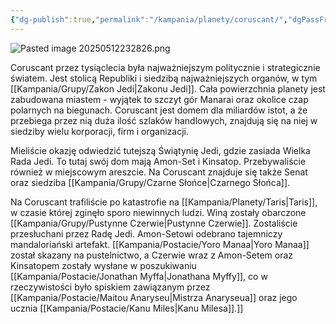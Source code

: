 ```yaml
---
{"dg-publish":true,"permalink":"/kampania/planety/coruscant/","dgPassFrontmatter":true}
---
```


![Pasted image 20250512232826.png](/img/user/Pasted%20image%2020250512232826.png)

Coruscant przez tysiąclecia była najważniejszym politycznie i strategicznie światem. Jest stolicą Republiki i siedzibą najważniejszych organów, w tym [[Kampania/Grupy/Zakon Jedi\|Zakonu Jedi]]. Cała powierzchnia planety jest zabudowana miastem - wyjątek to szczyt gór Manarai oraz okolice czap polarnych na biegunach. Coruscant jest domem dla miliardów istot, a że przebiega przez nią duża ilość szlaków handlowych, znajdują się na niej w siedziby wielu korporacji, firm i organizacji.

Mieliście okazję odwiedzić tutejszą Świątynię Jedi, gdzie zasiada Wielka Rada Jedi. To tutaj swój dom mają Amon-Set i Kinsatop.
Przebywaliście również w miejscowym areszcie.
Na Coruscant znajduje się także Senat oraz siedziba [[Kampania/Grupy/Czarne Słońce\|Czarnego Słońca]].

Na Coruscant trafiliście po katastrofie na [[Kampania/Planety/Taris\|Taris]], w czasie której zginęło sporo niewinnych ludzi. Winą zostały obarczone [[Kampania/Grupy/Pustynne Czerwie\|Pustynne Czerwie]]. Zostaliście przesłuchani przez Radę Jedi. Amon-Setowi odebrano tajemniczy mandaloriański artefakt. [[Kampania/Postacie/Yoro Manaa\|Yoro Manaa]] został skazany na pustelnictwo, a Czerwie wraz z Amon-Setem oraz Kinsatopem zostały wysłane w poszukiwaniu [[Kampania/Postacie/Jonathan Myffa\|Jonathana Myffy]], co w rzeczywistości było spiskiem zawiązanym przez [[Kampania/Postacie/Maitou Anaryseu\|Mistrza Anaryseua]] oraz jego ucznia [[Kampania/Postacie/Kanu Miles\|Kanu Milesa]].]]